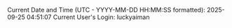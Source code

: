 Current Date and Time (UTC - YYYY-MM-DD HH:MM:SS formatted): 2025-09-25 04:51:07
Current User's Login: luckyaiman
